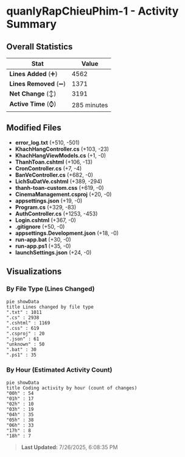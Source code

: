 # quanlyRapChieuPhim-1 - Activity Summary 

## Overall Statistics

| Stat                   | Value                                                             |
| ---------------------- | ----------------------------------------------------------------- |
| **Lines Added** (➕)   | 4562                                          |
| **Lines Removed** (➖) | 1371                                        |
| **Net Change** (↕)    | 3191                |
| **Active Time** (⌚)   | 285 minutes |


## Modified Files
- **error_log.txt** (+510, -501)
- **KhachHangController.cs** (+103, -23)
- **KhachHangViewModels.cs** (+1, -0)
- **ThanhToan.cshtml** (+106, -13)
- **CronController.cs** (+7, -4)
- **BanVeController.cs** (+682, -0)
- **LichSuDatVe.cshtml** (+389, -294)
- **thanh-toan-custom.css** (+619, -0)
- **CinemaManagement.csproj** (+20, -0)
- **appsettings.json** (+19, -0)
- **Program.cs** (+329, -83)
- **AuthController.cs** (+1253, -453)
- **Login.cshtml** (+367, -0)
- **.gitignore** (+50, -0)
- **appsettings.Development.json** (+18, -0)
- **run-app.bat** (+30, -0)
- **run-app.ps1** (+35, -0)
- **launchSettings.json** (+24, -0)

## Visualizations

### By File Type (Lines Changed)

```mermaid
pie showData
title Lines changed by file type
".txt" : 1011
".cs" : 2938
".cshtml" : 1169
".css" : 619
".csproj" : 20
".json" : 61
"unknown" : 50
".bat" : 30
".ps1" : 35
```

### By Hour (Estimated Activity Count)

```mermaid
pie showData
title Coding activity by hour (count of changes)
"00h" : 54
"01h" : 17
"02h" : 10
"03h" : 19
"04h" : 35
"05h" : 38
"06h" : 33
"17h" : 8
"18h" : 7
```


> **Last Updated:** 7/26/2025, 6:08:35 PM